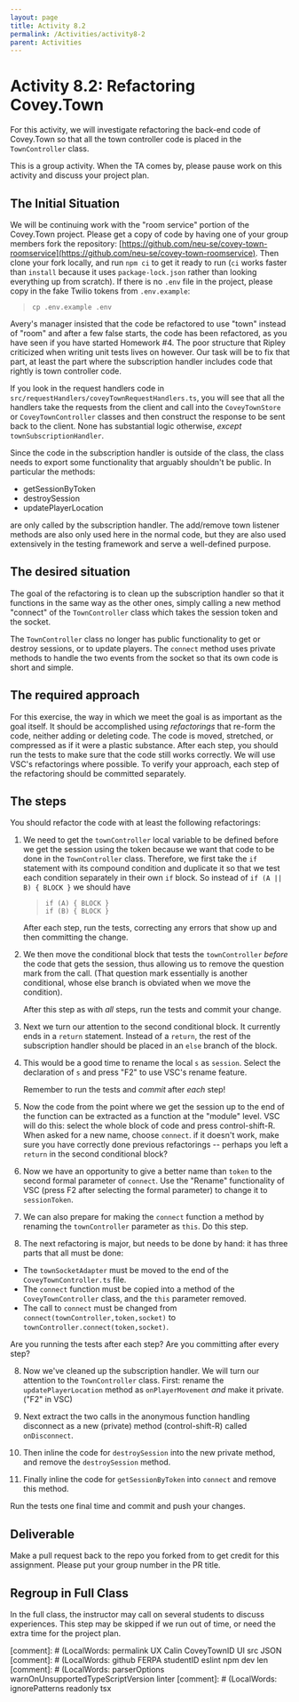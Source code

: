 ```yaml
---
layout: page
title: Activity 8.2
permalink: /Activities/activity8-2
parent: Activities
---
```


# Activity 8.2: Refactoring Covey.Town

For this activity, we will investigate refactoring the back-end code of Covey.Town so that all the town controller code is placed in the `TownController` class.

This is a group activity.  When the TA comes by, please pause work on this activity and discuss your project plan.


## The Initial Situation

We will be continuing work with the "room service" portion of the Covey.Town project. Please get a copy of code by having one of your group members fork the repository: [https://github.com/neu-se/covey-town-roomservice](https://github.com/neu-se/covey-town-roomservice).  Then clone your fork locally, and run `npm ci` to get it ready to run (`ci` works faster than `install` because it uses `package-lock.json` rather than looking everything up from scratch).  If there is no `.env` file in the project, please copy in the fake Twilio tokens from `.env.example`:
> `cp .env.example .env`

Avery's manager insisted that the code be refactored to use "town" instead of "room" and after a few false starts, the code has been refactored, as you have seen if you have started Homework #4.  The poor structure that Ripley criticized when writing unit tests lives on however.  Our task will be to fix that part, at least the part where the subscription handler includes code that rightly is town controller code.

If you look in the request handlers code in `src/requestHandlers/coveyTownRequestHandlers.ts`, you will see that all the handlers take the requests from the client and call into the `CoveyTownStore` or `CoveyTownController` classes and then construct the response to be sent back to the client. None has substantial logic otherwise, *except* `townSubscriptionHandler`.

Since the code in the subscription handler is outside of the class, the class needs to export some functionality that arguably shouldn't be public.  In particular the methods:
* getSessionByToken
* destroySession
* updatePlayerLocation


are only called by the subscription handler.  The add/remove town listener methods are also only used here in the normal code, but they are also used extensively in the testing framework and serve a well-defined purpose.

## The desired situation

The goal of the refactoring is to clean up the subscription handler so that it functions in the same way as the other ones, simply calling a new method "connect" of the `TownController` class which takes the session token and the socket.

The `TownController` class no longer has public functionality to get or destroy sessions, or to update players.  The `connect` method uses private methods to handle the two events from the socket so that its own code is short and simple.

## The required approach

For this exercise, the way in which we meet the goal is as important as the goal itself.  It should be accomplished using *refactorings* that re-form the code, neither adding or deleting code.  The code is moved, stretched, or compressed as if it were a plastic substance.  After each step, you should run the tests to make sure that the code still works correctly.  We will use VSC's refactorings where possible.  To verify your approach, each step of the refactoring should be committed separately.

## The steps

You should refactor the code with at least the following refactorings:
1. We need to get the `townController` local variable to be defined before we get the session using the token because we want that code to be done in the `TownController` class.  Therefore, we first take the `if` statement with its compound condition and duplicate it so that we test each condition separately in their own `if` block.  So instead of `if (A || B) { BLOCK }` we should have
   > `if (A) { BLOCK }`<br/>
   > `if (B) { BLOCK }`

   After each step, run the tests, correcting any errors that show up and then committing the change.
   
2. We then move the conditional block that tests the `townController` *before* the code that gets the session, thus allowing us to remove the question mark from the call. (That question mark essentially is another conditional, whose else branch is obviated when we move the condition).

   After this step as with *all* steps, run the tests and commit your change.
   
3. Next we turn our attention to the second conditional block.  It currently ends in a `return` statement.  Instead of a `return`, the rest of the subscription handler should be placed in an `else` branch of the block.

4. This would be a good time to rename the local `s` as `session`.  Select the declaration of `s` and press "F2" to use VSC's rename feature.

   Remember to run the tests and *commit* after *each* step!

4. Now the code from the point where we get the session up to the end of the function can be extracted as a function at the "module" level.  VSC will do this: select the whole block of code and press control-shift-R.  When asked for a new name, choose `connect`.  if it doesn't work, make sure you have correctly done previous refactorings -- perhaps you left a `return` in the second conditional block?

5. Now we have an opportunity to give a better name than `token` to the second formal parameter of `connect`.  Use the "Rename" functionality of VSC (press F2 after selecting the formal parameter) to change it to `sessionToken`.

6. We can also prepare for making the `connect` function a method by renaming the `townController` parameter as `this`.  Do this step.

7. The next refactoring is major, but needs to be done by hand: it has three parts that all must be done:
  - The `townSocketAdapter` must be moved to the end of the `CoveyTownController.ts`  file.
  - The `connect` function must be copied into a method of the `CoveyTownController` class, and the `this` parameter removed.
  - The call to `connect` must be changed from `connect(townController,token,socket)` to `townController.connect(token,socket)`.

   Are you running the tests after each step?
   Are you committing after every step?
  
8. Now we've cleaned up the subscription handler.  We will turn our attention to the `TownController` class.  First: rename the `updatePlayerLocation` method as `onPlayerMovement` *and* make it private.  ("F2" in VSC)

9. Next extract the two calls in the anonymous function handling disconnect as a new (private) method (control-shift-R) called `onDisconnect`.

10. Then inline the code for `destroySession` into the new private method, and remove the `destroySession` method.

12. Finally inline the code for `getSessionByToken` into `connect` and remove this method.

Run the tests one final time and commit and push your changes.

## Deliverable

Make a pull request back to the repo you forked from to get credit for
this assignment.  Please put your group number in the PR title.

## Regroup in Full Class

In the full class, the instructor may call on several students to discuss experiences.  This step may be skipped if we run out of time, or need the extra time for the project plan.

[comment]: # (LocalWords:  permalink UX Calin CoveyTownID UI src JSON
[comment]: # (LocalWords:  github FERPA studentID eslint npm dev len
[comment]: # (LocalWords:  parserOptions warnOnUnsupportedTypeScriptVersion linter
[comment]: # (LocalWords:  ignorePatterns readonly tsx
